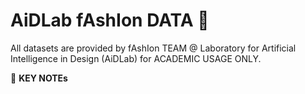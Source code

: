 # AiDLab fAshIon DATA 🧵
All datasets are provided by fAshIon TEAM @ Laboratory for Artificial Intelligence in Design (AiDLab) for ACADEMIC USAGE ONLY.

🖤 **KEY NOTEs**
